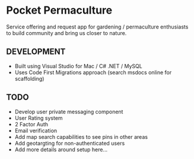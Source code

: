 # Pocket Permaculture

Service offering and request app for gardening / permaculture enthusiasts to build community and bring us closer to nature.

## DEVELOPMENT

* Built using Visual Studio for Mac / C# .NET / MySQL
* Uses Code First Migrations approach (search msdocs online for scaffolding)

## TODO

* Develop user private messaging component
* User Rating system
* 2 Factor Auth
* Email verification
* Add map search capabilities to see pins in other areas
* Add geotargting for non-authenticated users
* Add more details around setup here...